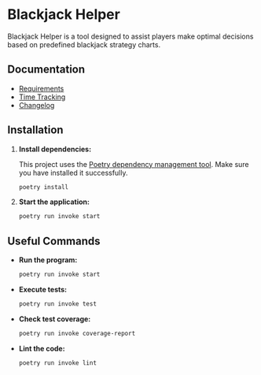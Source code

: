# Blackjack Helper

Blackjack Helper is a tool designed to assist players make optimal decisions based on predefined blackjack strategy charts.

## Documentation

- [Requirements](documentation/requirements.md)
- [Time Tracking](documentation/timetracking.md)
- [Changelog](documentation/changelog.md)

## Installation

1. **Install dependencies:**

   This project uses the [Poetry dependency management tool](https://python-poetry.org/docs/#installation). Make sure you have installed it successfully.

   ```sh
   poetry install
   ```

2. **Start the application:**
   ```sh
   poetry run invoke start
   ```

## Useful Commands

- **Run the program:**
  ```sh
  poetry run invoke start
  ```
- **Execute tests:**

  ```sh
  poetry run invoke test
  ```

- **Check test coverage:**

  ```sh
  poetry run invoke coverage-report
  ```

- **Lint the code:**
  ```sh
  poetry run invoke lint
  ```
